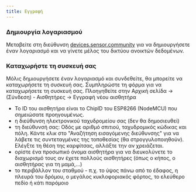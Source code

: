 ```yaml
---
title: Εγγραφή
---
```


### Δημιουργία λογαριασμού

Μεταβείτε στη διεύθυνση [devices.sensor.community](https://devices.sensor.community) για να δημιουργήσετε έναν λογαριασμό και να γίνετε μέλος του δικτύου ανοικτών δεδομένων.


### Καταχωρήστε τη συσκευή σας
Μόλις δημιουργήσετε έναν λογαριασμό και συνδεθείτε, θα μπορείτε να καταχωρήσετε τη συσκευή σας. Συμπληρώστε τη φόρμα για να καταχωρήσετε τη συσκευή σας. Πλοηγηθείτε στην Αρχική σελίδα -> (Σύνδεση) - Αισθητήρες -> Εγγραφή νέου αισθητήρα

* Το ID του αισθητήρα είναι το ChipID του ESP8266 (NodeMCU) που σημειώσατε προηγουμένως.
* η διεύθυνση ηλεκτρονικού ταχυδρομείου σας (δεν θα δημοσιευθεί)
* τη διεύθυνσή σας: Οδός με αριθμό σπιτιού, ταχυδρομικός κώδικας και πόλη. Κάντε κλικ στο "Αναζήτηση εισαγόμενης διεύθυνσης" για να λάβετε τις συντεταγμένες της τοποθεσίας (θα στρογγυλοποιηθούν). Ελέγξτε τη θέση της καρφίτσας, αλλάξτε την αν χρειάζεται.
* ορίστε ένα προσωπικό όνομα αισθητήρα για να διευκολύνετε το διαχωρισμό τους αν έχετε πολλούς αισθητήρες (όπως ο κήπος, ο αισθητήρας για τη μαμά,...)
* το περιβάλλον του σταθμού - π.χ. το ύψος πάνω από το έδαφος, η πλευρά του δρόμου, ο μεγάλος κυκλοφοριακός φόρτος, το ελεύθερο πεδίο ή κάτι παρόμοιο
